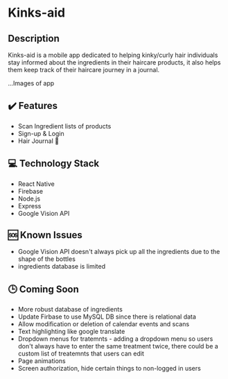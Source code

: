 # Kinks-aid

## Description
Kinks-aid is a mobile app dedicated to helping kinky/curly hair individuals stay informed about the ingredients in their haircare products, it also helps them keep track of their haircare journey in a journal.

...Images of app

## :heavy_check_mark: Features
- Scan Ingredient lists of products
- Sign-up & Login
- Hair Journal :memo:

## :computer: Technology Stack
- React Native
- Firebase
- Node.js
- Express
- Google Vision API

## :sos: Known Issues
- Google Vision API doesn't always pick up all the ingredients due to the shape of the bottles
- ingredients database is limited

## :clock3: Coming Soon
- More robust database of ingredients
- Update Firbase to use MySQL DB since there is relational data
- Allow modification or deletion of calendar events and scans
- Text highlighting like google translate
- Dropdown menus for tratemnts - adding a dropdown menu so users don't always have to enter the same treatment twice, there could be a custom list of treatemnts that users can edit
- Page animations
- Screen authorization, hide certain things to non-logged in users
